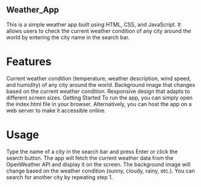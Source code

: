 ## Weather_App
This is a simple weather app built using HTML, CSS, and JavaScript. It allows users to check the current weather condition of any city around the world by entering the city name in the search bar.

# Features
Current weather condition (temperature, weather description, wind speed, and humidity) of any city around the world.
Background image that changes based on the current weather condition.
Responsive design that adapts to different screen sizes.
Getting Started
To run the app, you can simply open the index.html file in your browser. Alternatively, you can host the app on a web server to make it accessible online.

# Usage
Type the name of a city in the search bar and press Enter or click the search button.
The app will fetch the current weather data from the OpenWeather API and display it on the screen.
The background image will change based on the weather condition (sunny, cloudy, rainy, etc.).
You can search for another city by repeating step 1.
